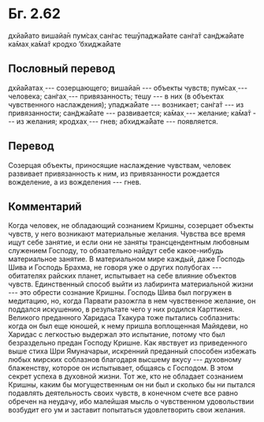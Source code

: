 # Бг. 2.62

дхйа̄йато вишайа̄н пум̇сах̣
сан̇гас тешӯпаджа̄йате
сан̇га̄т сан̃джа̄йате ка̄мах̣
ка̄ма̄т кродхо ’бхиджа̄йате

## Пословный перевод

дхйа̄йатах̣ --- созерцающего; вишайа̄н --- объекты чувств; пум̇сах̣ ---
человека; сан̇гах̣ --- привязанность; тешу --- в них (в объектах
чувственного наслаждения); упаджа̄йате --- возникает; сан̇га̄т --- из
привязанности; сан̃джа̄йате --- развивается; ка̄мах̣ --- желание; ка̄ма̄т ---
из желания; кродхах̣ --- гнев; абхиджа̄йате --- появляется.

## Перевод

Созерцая объекты, приносящие наслаждение чувствам, человек развивает
привязанность к ним, из привязанности рождается вожделение, а из
вожделения --- гнев.

## Комментарий

Когда человек, не обладающий сознанием Кришны, созерцает объекты чувств,
у него возникают материальные желания. Чувства все время ищут себе
занятие, и если они не заняты трансцендентным любовным служением
Господу, то обязательно найдут себе какое-нибудь материальное занятие. В
материальном мире каждый, даже Господь Шива и Господь Брахма, не говоря
уже о других полубогах --- обитателях райских планет, испытывает на себе
влияние объектов чувств. Единственный способ выйти из лабиринта
материальной жизни --- это обрести сознание Кришны. Господь Шива был
погружен в медитацию, но, когда Парвати разожгла в нем чувственное
желание, он поддался искушению, в результате чего у них родился
Карттикея. Великого преданного Харидаса Тхакура тоже пытались
соблазнить: когда он был еще юношей, к нему пришла воплощенная Майядеви,
но Харидас с легкостью выдержал это испытание, потому что был
безраздельно предан Господу Кришне. Как явствует из приведенного выше
стиха Шри Ямуначарьи, искренний преданный способен избежать любых
мирских соблазнов благодаря высшему вкусу --- духовному блаженству,
которое он испытывает, общаясь с Господом. В этом секрет успеха в
духовной жизни. Тот же, кто не обладает сознанием Кришны, каким бы
могущественным он ни был и сколько бы ни пытался подавлять деятельность
своих чувств, в конечном счете все равно обречен на неудачу, ибо
малейшая мысль о чувственном удовольствии возбудит его ум и заставит
попытаться удовлетворить свои желания.
